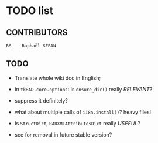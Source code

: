<!-- encoding: UTF-8 -->

# TODO list

## CONTRIBUTORS

    RS    Raphaël SEBAN

## TODO

* Translate whole wiki doc in English;

* in `tkRAD.core.options`: is `ensure_dir()` really *RELEVANT*?

* suppress it definitely?

* what about multiple calls of `i18n.install()`? heavy files!

* is `StructDict`, `RADXMLAttributesDict` really *USEFUL*?

* see for removal in future stable version?


